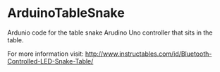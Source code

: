 # ArduinoTableSnake
Ardunio code for the table snake Arudino Uno controller that sits in the table.

For more information visit: http://www.instructables.com/id/Bluetooth-Controlled-LED-Snake-Table/ 
